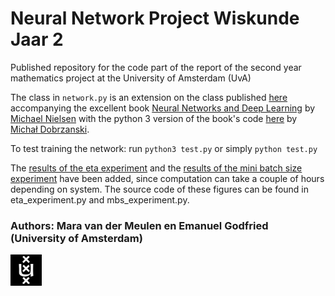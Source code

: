 # Neural Network Project Wiskunde Jaar 2
Published repository for the code part of the report of the second year mathematics project at the University of Amsterdam (UvA)

The class in ``network.py`` is an extension on the class published [here](https://github.com/mnielsen/neural-networks-and-deep-learning) accompanying the excellent book [Neural Networks and Deep Learning](https://neuralnetworksanddeeplearning.com/) by [Michael Nielsen](https://michaelnielsen.org/) with the python 3 version of the book's code [here](https://github.com/MichalDanielDobrzanski/DeepLearningPython) by [Michał Dobrzanski](https://github.com/MichalDanielDobrzanski).



To test training the network: run ``python3 test.py`` or simply ``python test.py``


The [results of the eta experiment](images/bar_eta_avg20runs.png) and the [results of the mini batch size experiment](images/bar_mbs_avg20runs_eta15.png) have been added, since computation can take a couple of hours depending on system. The source code of these figures can be found in eta_experiment.py and mbs_experiment.py.

### Authors: Mara van der Meulen en Emanuel Godfried (University of Amsterdam)

<img src="images/uvalogo.png" alt="drawing" width="50"/>